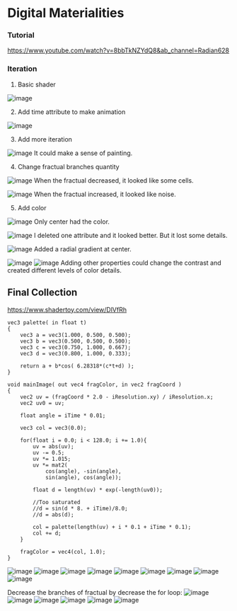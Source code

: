 # Digital Materialities

### Tutorial
https://www.youtube.com/watch?v=8bbTkNZYdQ8&ab_channel=Radian628

### Iteration
1. Basic shader

![image](https://github.com/pfyuan110/CT3-FA23/assets/113642868/98d50ea2-f987-4d9a-a549-3f4e1c4460cf)

2. Add time attribute to make animation

![image](https://github.com/pfyuan110/CT3-FA23/assets/113642868/670977cb-3f8b-4e47-a604-e8658fb00892)

3. Add more iteration

![image](https://github.com/pfyuan110/CT3-FA23/assets/113642868/5de07fba-d4e3-4eff-bc91-afca405f8436)
It could make a sense of painting.

4. Change fractual branches quantity

![image](https://github.com/pfyuan110/CT3-FA23/assets/113642868/7b0de7c7-8ed8-4747-94f2-9b39737f4cf0)
When the fractual decreased, it looked like some cells.

![image](https://github.com/pfyuan110/CT3-FA23/assets/113642868/a6d1ee85-1fe7-4428-b9ea-cc0da538e8ef)
When the fractual increased, it looked like noise.

5. Add color

![image](https://github.com/pfyuan110/CT3-FA23/assets/113642868/6d92c5fd-9c1c-4ca4-9a6f-6b168cc371e2)
Only center had the color.

![image](https://github.com/pfyuan110/CT3-FA23/assets/113642868/72ebaeb5-4848-457e-a8df-924c244f345b)
I deleted one attribute and it looked better. But it lost some details.

![image](https://github.com/pfyuan110/CT3-FA23/assets/113642868/5c4f4e40-cd69-41f8-8606-2f62fad5bf31)
Added a radial gradient at center.

![image](https://github.com/pfyuan110/CT3-FA23/assets/113642868/c58fe06a-0ae5-4b82-9765-41e65e08a5c0)
![image](https://github.com/pfyuan110/CT3-FA23/assets/113642868/ced82c0c-d418-4488-9b2a-811a8bf5d89e)
Adding other properties could change the contrast and created different levels of color details.

## Final Collection
https://www.shadertoy.com/view/DlVfRh

```
vec3 palette( in float t)
{
    vec3 a = vec3(1.000, 0.500, 0.500);
    vec3 b = vec3(0.500, 0.500, 0.500);
    vec3 c = vec3(0.750, 1.000, 0.667);
    vec3 d = vec3(0.800, 1.000, 0.333);
    
    return a + b*cos( 6.28318*(c*t+d) );
}

void mainImage( out vec4 fragColor, in vec2 fragCoord )
{
    vec2 uv = (fragCoord * 2.0 - iResolution.xy) / iResolution.x;
    vec2 uv0 = uv;
    
    float angle = iTime * 0.01;
    
    vec3 col = vec3(0.0);
    
    for(float i = 0.0; i < 128.0; i += 1.0){
        uv = abs(uv);
        uv -= 0.5;
        uv *= 1.015;
        uv *= mat2(
            cos(angle), -sin(angle), 
            sin(angle), cos(angle));
            
        float d = length(uv) * exp(-length(uv0));

        //Too saturated
        //d = sin(d * 8. + iTime)/8.0;
        //d = abs(d);
        
        col = palette(length(uv) + i * 0.1 + iTime * 0.1);
        col += d;
    }
    
    fragColor = vec4(col, 1.0);
}
```

![image](https://github.com/pfyuan110/CT3-FA23/assets/113642868/80d642c9-43e1-4eba-adf8-5662cca34cc3)
![image](https://github.com/pfyuan110/CT3-FA23/assets/113642868/575b485d-5aef-40cd-b15c-3c8cffea3e39)
![image](https://github.com/pfyuan110/CT3-FA23/assets/113642868/f3e1ac35-5548-4c1e-8f1b-3da917874759)
![image](https://github.com/pfyuan110/CT3-FA23/assets/113642868/df7bafd5-30b5-47aa-b52b-c72f974a3ac4)
![image](https://github.com/pfyuan110/CT3-FA23/assets/113642868/e38a2f23-573e-4d90-9bf3-b10f71089a6b)
![image](https://github.com/pfyuan110/CT3-FA23/assets/113642868/9f90d1ce-fc47-425d-a0cb-d47f68478b89)
![image](https://github.com/pfyuan110/CT3-FA23/assets/113642868/5260f92f-4b68-400e-8f84-6e4e57497630)
![image](https://github.com/pfyuan110/CT3-FA23/assets/113642868/f1724db1-37ba-4aa4-9009-db0a93ff8878)
![image](https://github.com/pfyuan110/CT3-FA23/assets/113642868/56948fc6-7de0-4c2a-85d3-fc92e4bec542)

Decrease the branches of fractual by decrease the for loop:
![image](https://github.com/pfyuan110/CT3-FA23/assets/113642868/e7327d72-9593-4a68-946f-0786c2297b97)
![image](https://github.com/pfyuan110/CT3-FA23/assets/113642868/a9a7e796-3357-4647-9eb9-066c6063595a)
![image](https://github.com/pfyuan110/CT3-FA23/assets/113642868/220e1deb-53dc-4627-a0ca-97ff7cde38e7)
![image](https://github.com/pfyuan110/CT3-FA23/assets/113642868/00e5498d-3552-44ae-ad45-bffe81a60200)
![image](https://github.com/pfyuan110/CT3-FA23/assets/113642868/d4c5f3de-8808-4e29-b88f-87ab8860c299)
![image](https://github.com/pfyuan110/CT3-FA23/assets/113642868/6b45a281-2927-4e57-ba7e-67fd25c34f6b)
